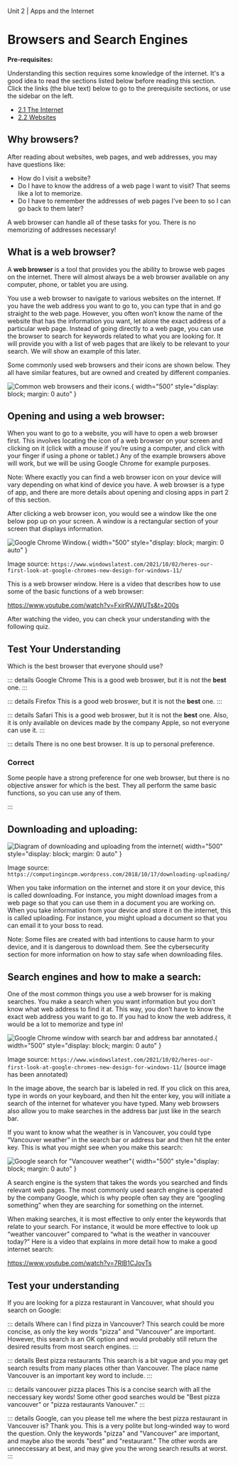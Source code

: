 Unit 2 | Apps and the Internet

# Browsers and Search Engines

**Pre-requisites:**

Understanding this section requires some knowledge of the internet. It's a good idea to read the sections listed below before reading this section. Click the links (the blue text) below to go to the prerequisite sections, or use the sidebar on the left.

- [2.1 The Internet](2.1-the-internet.md)
- [2.2 Websites](2.2-websites.md)

## Why browsers?

After reading about websites, web pages, and web addresses, you may have questions like:

- How do I visit a website?
- Do I have to know the address of a web page I want to visit? That seems like a lot to memorize.
- Do I have to remember the addresses of web pages I've been to so I can go back to them later?

A web browser can handle all of these tasks for you. There is no memorizing of addresses necessary!

## What is a web browser?

A **web browser** is a tool that provides you the ability to browse web pages on the internet. There will almost always be a web browser available on any computer, phone, or tablet you are using.

You use a web browser to navigate to various websites on the internet. If you have the web address you want to go to, you can type that in and go straight to the web page. However, you often won’t know the name of the website that has the information you want, let alone the exact address of a particular web page. Instead of going directly to a web page, you can use the browser to search for keywords related to what you are looking for. It will provide you with a list of web pages that are likely to be relevant to your search. We will show an example of this later.

Some commonly used web browsers and their icons are shown below. They all have similar features, but are owned and created by different companies.

![Common web browsers and their icons.](/course/2-apps-and-internet/web-browser-icons.png){ width="500" style="display: block; margin: 0 auto" }

## Opening and using a web browser:

When you want to go to a website, you will have to open a web browser first. This involves locating the icon of a web browser on your screen and clicking on it (click with a mouse if you’re using a computer, and click with your finger if using a phone or tablet.) Any of the example browsers above will work, but we will be using Google Chrome for example purposes.

Note: Where exactly you can find a web browser icon on your device will vary depending on what kind of device you have. A web browser is a type of app, and there are more details about opening and closing apps in part 2 of this section.

After clicking a web browser icon, you would see a window like the one below pop up on your screen. A window is a rectangular section of your screen that displays information.

![Google Chrome Window.](/course/2-apps-and-internet/web-browser-window.png){ width="500" style="display: block; margin: 0 auto" }

Image source: `https://www.windowslatest.com/2021/10/02/heres-our-first-look-at-google-chromes-new-design-for-windows-11/`

This is a web browser window. Here is a video that describes how to use some of the basic functions of a web browser:

https://www.youtube.com/watch?v=FxirRVJWUTs&t=200s

After watching the video, you can check your understanding with the following quiz.

## Test Your Understanding

Which is the best browser that everyone should use?

::: details Google Chrome
This is a good web broswer, but it is not the **best** one.
:::

::: details Firefox
This is a good web broswer, but it is not the **best** one.
:::

::: details Safari
This is a good web broswer, but it is not the **best** one. Also, it is only available on devices made by the company Apple, so not everyone can use it.
:::

::: details There is no one best browser. It is up to personal preference.

### Correct

Some people have a strong preference for one web browser, but there is no objective answer for which is the best. They all perform the same basic functions, so you can use any of them.

:::

## Downloading and uploading:

![Diagram of downloading and uploading from the internet](/course/3-file-system/downloading-uploading-diagram.png){ width="500" style="display: block; margin: 0 auto" }

Image source: `https://computingincpm.wordpress.com/2018/10/17/downloading-uploading/`

When you take information on the internet and store it on your device, this is called downloading. For instance, you might download images from a web page so that you can use them in a document you are working on. When you take information from your device and store it on the internet, this is called uploading. For instance, you might upload a document so that you can email it to your boss to read.

Note: Some files are created with bad intentions to cause harm to your device, and it is dangerous to download them. See the cybersecurity section for more information on how to stay safe when downloading files.

## Search engines and how to make a search:

One of the most common things you use a web browser for is making searches. You make a search when you want information but you don’t know what web address to find it at. This way, you don’t have to know the exact web address you want to go to. If you had to know the web address, it would be a lot to memorize and type in!

![Google Chrome window with search bar and address bar annotated.](/course/2-apps-and-internet/address-and-search-bars.png){ width="500" style="display: block; margin: 0 auto" }

Image source: `https://www.windowslatest.com/2021/10/02/heres-our-first-look-at-google-chromes-new-design-for-windows-11/` (source image has been annotated)

In the image above, the search bar is labeled in red. If you click on this area, type in words on your keyboard, and then hit the enter key, you will initiate a search of the internet for whatever you have typed. Many web browsers also allow you to make searches in the address bar just like in the search bar.

If you want to know what the weather is in Vancouver, you could type “Vancouver weather” in the search bar or address bar and then hit the enter key. This is what you might see when you make this search:

![Google search for "Vancouver weather"](/course/2-apps-and-internet/example-web-search.png){ width="500" style="display: block; margin: 0 auto" }

A search engine is the system that takes the words you searched and finds relevant web pages. The most commonly used search engine is operated by the company Google, which is why people often say they are “googling something” when they are searching for something on the internet.

When making searches, it is most effective to only enter the keywords that relate to your search. For instance, it would be more effective to look up “weather vancouver” compared to “what is the weather in vancouver today?” Here is a video that explains in more detail how to make a good internet search:

https://www.youtube.com/watch?v=7RlB1CJovTs

## Test your understanding

If you are looking for a pizza restaurant in Vancouver, what should you search on Google:

::: details Where can I find pizza in Vancouver?
This search could be more concise, as only the key words "pizza" and "Vancouver" are important. However, this search is an OK option and would probably still return the desired results from most search engines.
:::

::: details Best pizza restaurants
This search is a bit vague and you may get search results from many places other than Vancouver. The place name Vancouver is an important key word to include.
:::

::: details vancouver pizza places
This is a concise search with all the neccessary key words! Some other good searches would be "Best pizza vancouver" or "pizza restaurants Vanouver."
:::

::: details Google, can you please tell me where the best pizza restaurant in Vancouver is? Thank you.
This is a very polite but long-winded way to word the question. Only the keywords "pizza" and "Vancouver" are important, and maybe also the words "best" and "restaurant." The other words are unneccessary at best, and may give you the wrong search results at worst.
:::
